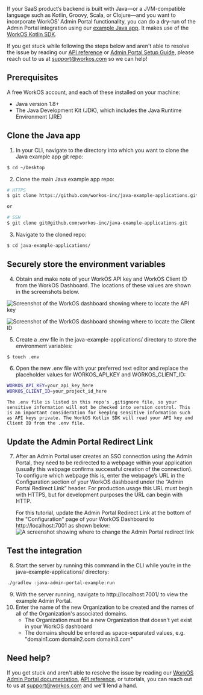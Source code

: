 If your SaaS product’s backend is built with Java—or a JVM-compatible language such as Kotlin, Groovy, Scala, or Clojure—and you want to incorporate WorkOS’ Admin Portal functionality, you can do a dry-run of the Admin Portal integration using our [example Java app](https://github.com/workos-inc/java-example-applications/tree/main/java-admin-portal-example). It makes use of the [WorkOS Kotlin SDK](https://github.com/workos-inc/workos-kotlin).

If you get stuck while following the steps below and aren't able to resolve the issue by reading our [API reference](https://workos.com/docs/reference) or [Admin Portal Setup Guide](https://workos.com/docs/admin-portal/guide), please reach out to us at support@workos.com so we can help!

## Prerequisites
A free WorkOS account, and each of these installed on your machine:
- Java version 1.8+
- The Java Development Kit (JDK), which includes the Java Runtime Environment (JRE)

## Clone the Java app
1. In your CLI, navigate to the directory into which you want to clone the Java example app git repo:
```bash
$ cd ~/Desktop
```

2. Clone the main Java example app repo:
```bash
# HTTPS
$ git clone https://github.com/workos-inc/java-example-applications.git

or

# SSH
$ git clone git@github.com:workos-inc/java-example-applications.git
```

3. Navigate to the cloned repo:
```bash
$ cd java-example-applications/
```

## Securely store the environment variables
4. Obtain and make note of your WorkOS API key and WorkOS Client ID from the WorkOS Dashboard. The locations of these values are shown in the screenshots below.

![Screenshot of the WorkOS dashboard showing where to locate the API key](https://assets-global.website-files.com/5f03ef1d331a69193fae6dcd/61986a545cae6987e741c044_TXlyTFBXjAfHZwhb9l-YRvpdj3LCCSXX5frveCFXh1Ywlc482yvdpKHDDRl9QKH3CXbsCwCj9Sya4DAmxvvK293sREyeTJJW8NidhsDgc5lXSU15H6cFpHIlXaAeqHXge259YQju.png)

![Screenshot of the WorkOS dashboard showing where to locate the Client ID](https://assets-global.website-files.com/5f03ef1d331a69193fae6dcd/61986a53882d3a558ae819ee_-ZbW48EgfBtiMuTQEDAaV0UtSxw2wt6Mx-NAX5YxIdI87AZT3bI5w_7jS6tHk-TlG0aHC08AD-l_wr3v_RmUMzSyTehrLIk8D5A7hQ5UskvPVeuXec-9yf6pLTBxkm68PF3kHsqv.png)

5. Create a .env file in the java-example-applications/ directory to store the environment variables:
```bash
$ touch .env
```

6. Open the new .env file with your preferred text editor and replace the placeholder values for WORKOS_API_KEY and WORKOS_CLIENT_ID:
```bash
WORKOS_API_KEY=your_api_key_here
WORKOS_CLIENT_ID=your_project_id_here
```

    The .env file is listed in this repo's .gitignore file, so your sensitive information will not be checked into version control. This is an important consideration for keeping sensitive information such as API keys private. The WorkOS Kotlin SDK will read your API key and Client ID from the .env file.

## Update the Admin Portal Redirect Link
7. After an Admin Portal user creates an SSO connection using the Admin Portal, they need to be redirected to a webpage within your application (usually this webpage confirms successful creation of the connection). To configure which webpage this is, enter the webpage’s URL in the Configuration section of your WorkOS dashboard under the “Admin Portal Redirect Link” header. For production usage this URL must begin with HTTPS, but for development purposes the URL can begin with HTTP.

    For this tutorial, update the Admin Portal Redirect Link at the bottom of the "Configuration" page of your WorkOS Dashboard to http://localhost:7001 as shown below:
![A screenshot showing where to change the Admin Portal redirect link](https://assets-global.website-files.com/5f03ef1d331a69193fae6dcd/619d4a5f678e55cfe270b5db_B0OROU-gS3Ud05iphmSJbEyhbMxAOzX-BL863R-rL4_gfUwKI9tqjUeKIjQINttkY_nnPJmEqL_hmpQO2oV5nZJmZcb4TiBLPoiZWMUGI4t7KEu6qLMdtOKBnIHurc3KmMc5Nsa8.png)

## Test the integration
8. Start the server by running this command in the CLI while you’re in the java-example-applications/ directory:
```bash
./gradlew :java-admin-portal-example:run
```

9. With the server running, navigate to http://localhost:7001/ to view the example Admin Portal.
10. Enter the name of the new Organization to be created and the names of all of the Organization's associated domains.
    - The Organization must be a new Organization that doesn't yet exist in your WorkOS dashboard
    - The domains should be entered as space-separated values, e.g. "domain1.com domain2.com domain3.com"

## Need help?
If you get stuck and aren't able to resolve the issue by reading our [WorkOS Admin Portal documentation](https://workos.com/docs/admin-portal/guide), [API reference](https://workos.com/docs/reference), or tutorials, you can reach out to us at support@workos.com and we'll lend a hand.
